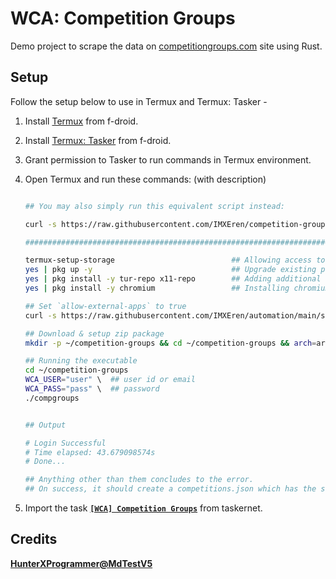 # WCA: Competition Groups

Demo project to scrape the data on [competitiongroups.com](https://www.competitiongroups.com) site using Rust.

## Setup

Follow the setup below to use in Termux and Termux: Tasker -

1. Install [Termux](https://f-droid.org/en/packages/com.termux/) from f-droid.
2. Install [Termux: Tasker](https://f-droid.org/en/packages/com.termux.tasker/) from f-droid.
3. Grant permission to Tasker to run commands in Termux environment.
4. Open Termux and run these commands: (with description)

   ```bash

   ## You may also simply run this equivalent script instead:

   curl -s https://raw.githubusercontent.com/IMXEren/competition-groups/master/setup.sh | bash

   ###########################################################################################

   termux-setup-storage                          ## Allowing access to /storage/emulated/0 (or /sdcard)
   yes | pkg up -y                               ## Upgrade existing packages
   yes | pkg install -y tur-repo x11-repo        ## Adding additional repos to extend package list
   yes | pkg install -y chromium                 ## Installing chromium browser with chromedriver

   ## Set `allow-external-apps` to true
   curl -s https://raw.githubusercontent.com/IMXEren/automation/main/scripts/allow_external_apps.sh | bash

   ## Download & setup zip package
   mkdir -p ~/competition-groups && cd ~/competition-groups && arch=arm64 && curl -L -o "cgroups-${arch}.zip" "https://github.com/IMXEren/competition-groups/releases/download/Assets/cgroups-${arch}.zip" && unzip -o -d . cgroups-${arch}.zip && chmod 744 ./compgroups

   ## Running the executable
   cd ~/competition-groups
   WCA_USER="user" \  ## user id or email
   WCA_PASS="pass" \  ## password
   ./compgroups


   ## Output

   # Login Successful
   # Time elapsed: 43.679098574s
   # Done...

   ## Anything other than them concludes to the error.
   ## On success, it should create a competitions.json which has the scraped data.
   ```

5. Import the task **[`[WCA] Competition Groups`](https://taskernet.com/shares/?user=AS35m8k0QSchKA1x02SixFIhiL41a828J1qapOYfcEuyL2zSn%2FfJTN5WVSi01o18x6EAFb4%3D&id=Task%3A%5BWCA%5D+Competition+Groups)** from taskernet.

## Credits

**[HunterXProgrammer@MdTestV5](https://github.com/HunterXProgrammer/Tasker-MdtestV5)**
